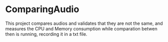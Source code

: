# ComparingAudio

This project compares audios and validates that they are not the same, and measures the CPU and Memory consumption while comparation betwen then is running, recording it in a txt file.
